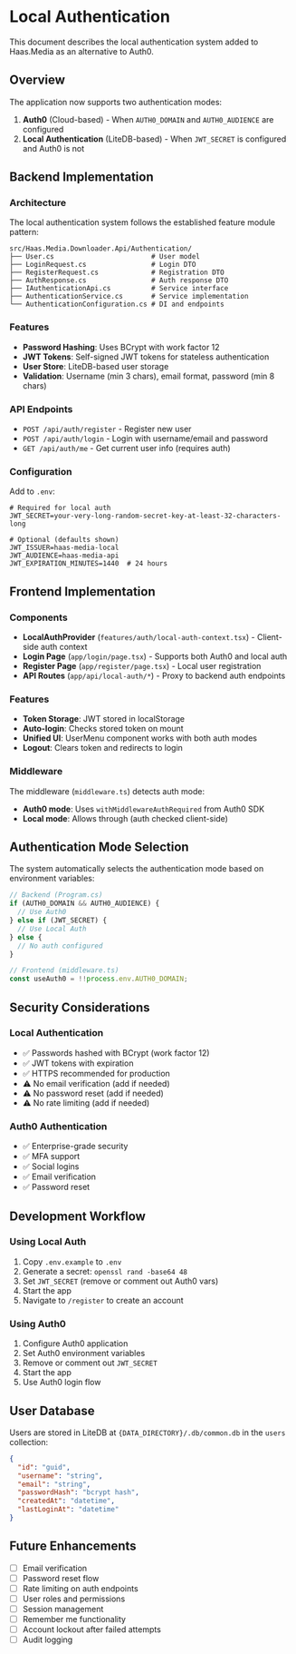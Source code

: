 # Local Authentication

This document describes the local authentication system added to Haas.Media as an alternative to Auth0.

## Overview

The application now supports two authentication modes:

1. **Auth0** (Cloud-based) - When `AUTH0_DOMAIN` and `AUTH0_AUDIENCE` are configured
2. **Local Authentication** (LiteDB-based) - When `JWT_SECRET` is configured and Auth0 is not

## Backend Implementation

### Architecture

The local authentication system follows the established feature module pattern:

```
src/Haas.Media.Downloader.Api/Authentication/
├── User.cs                        # User model
├── LoginRequest.cs                # Login DTO
├── RegisterRequest.cs             # Registration DTO
├── AuthResponse.cs                # Auth response DTO
├── IAuthenticationApi.cs          # Service interface
├── AuthenticationService.cs       # Service implementation
└── AuthenticationConfiguration.cs # DI and endpoints
```

### Features

- **Password Hashing**: Uses BCrypt with work factor 12
- **JWT Tokens**: Self-signed JWT tokens for stateless authentication
- **User Store**: LiteDB-based user storage
- **Validation**: Username (min 3 chars), email format, password (min 8 chars)

### API Endpoints

- `POST /api/auth/register` - Register new user
- `POST /api/auth/login` - Login with username/email and password
- `GET /api/auth/me` - Get current user info (requires auth)

### Configuration

Add to `.env`:

```env
# Required for local auth
JWT_SECRET=your-very-long-random-secret-key-at-least-32-characters-long

# Optional (defaults shown)
JWT_ISSUER=haas-media-local
JWT_AUDIENCE=haas-media-api
JWT_EXPIRATION_MINUTES=1440  # 24 hours
```

## Frontend Implementation

### Components

- **LocalAuthProvider** (`features/auth/local-auth-context.tsx`) - Client-side auth context
- **Login Page** (`app/login/page.tsx`) - Supports both Auth0 and local auth
- **Register Page** (`app/register/page.tsx`) - Local user registration
- **API Routes** (`app/api/local-auth/*`) - Proxy to backend auth endpoints

### Features

- **Token Storage**: JWT stored in localStorage
- **Auto-login**: Checks stored token on mount
- **Unified UI**: UserMenu component works with both auth modes
- **Logout**: Clears token and redirects to login

### Middleware

The middleware (`middleware.ts`) detects auth mode:

- **Auth0 mode**: Uses `withMiddlewareAuthRequired` from Auth0 SDK
- **Local mode**: Allows through (auth checked client-side)

## Authentication Mode Selection

The system automatically selects the authentication mode based on environment variables:

```typescript
// Backend (Program.cs)
if (AUTH0_DOMAIN && AUTH0_AUDIENCE) {
  // Use Auth0
} else if (JWT_SECRET) {
  // Use Local Auth
} else {
  // No auth configured
}

// Frontend (middleware.ts)
const useAuth0 = !!process.env.AUTH0_DOMAIN;
```

## Security Considerations

### Local Authentication

- ✅ Passwords hashed with BCrypt (work factor 12)
- ✅ JWT tokens with expiration
- ✅ HTTPS recommended for production
- ⚠️ No email verification (add if needed)
- ⚠️ No password reset (add if needed)
- ⚠️ No rate limiting (add if needed)

### Auth0 Authentication

- ✅ Enterprise-grade security
- ✅ MFA support
- ✅ Social logins
- ✅ Email verification
- ✅ Password reset

## Development Workflow

### Using Local Auth

1. Copy `.env.example` to `.env`
2. Generate a secret: `openssl rand -base64 48`
3. Set `JWT_SECRET` (remove or comment out Auth0 vars)
4. Start the app
5. Navigate to `/register` to create an account

### Using Auth0

1. Configure Auth0 application
2. Set Auth0 environment variables
3. Remove or comment out `JWT_SECRET`
4. Start the app
5. Use Auth0 login flow

## User Database

Users are stored in LiteDB at `{DATA_DIRECTORY}/.db/common.db` in the `users` collection:

```json
{
  "id": "guid",
  "username": "string",
  "email": "string",
  "passwordHash": "bcrypt hash",
  "createdAt": "datetime",
  "lastLoginAt": "datetime"
}
```

## Future Enhancements

- [ ] Email verification
- [ ] Password reset flow
- [ ] Rate limiting on auth endpoints
- [ ] User roles and permissions
- [ ] Session management
- [ ] Remember me functionality
- [ ] Account lockout after failed attempts
- [ ] Audit logging
